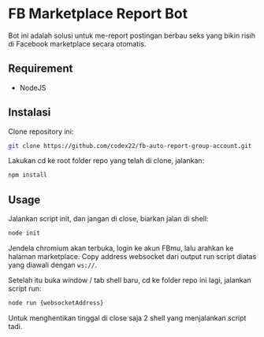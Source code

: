 # FB Marketplace Report Bot

Bot ini adalah solusi untuk me-report postingan berbau seks yang bikin risih di Facebook marketplace secara otomatis.

## Requirement

* NodeJS

## Instalasi

Clone repository ini:

```bash
git clone https://github.com/codex22/fb-auto-report-group-account.git
```

Lakukan cd ke root folder repo yang telah di clone, jalankan:

```bash
npm install
```

## Usage

Jalankan script init, dan jangan di close, biarkan jalan di shell:

```bash
node init
```

Jendela chromium akan terbuka, login ke akun FBmu, lalu arahkan ke halaman marketplace. Copy address websocket dari output run script diatas yang diawali dengan `ws://`.

Setelah itu buka window / tab shell baru, cd ke folder repo ini lagi, jalankan script run:

```bash
node run {websocketAddress}
```

Untuk menghentikan tinggal di close saja 2 shell yang menjalankan script tadi.
